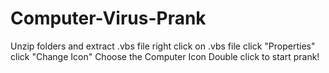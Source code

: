 # Computer-Virus-Prank
Unzip folders and extract .vbs file
right click on .vbs file 
click "Properties"
click "Change Icon"
Choose the Computer Icon
Double click to start prank!
